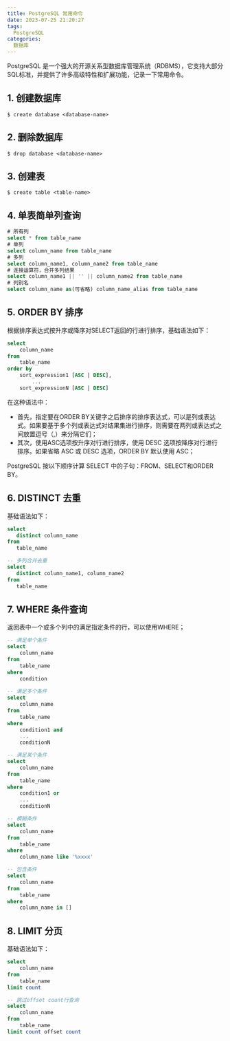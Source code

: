 ```yaml
---
title: PostgreSQL 常用命令
date: 2023-07-25 21:20:27
tags: 
  PostgreSQL
categories:
  数据库
---
```


PostgreSQL 是一个强大的开源关系型数据库管理系统（RDBMS），它支持大部分SQL标准，并提供了许多高级特性和扩展功能，记录一下常用命令。

## 1. 创建数据库

```shell
$ create database <database-name>
```

## 2. 删除数据库

```shell
$ drop database <database-name>
```

## 3. 创建表

```shell
$ create table <table-name>
```

## 4. 单表简单列查询

```sql
# 所有列
select * from table_name
# 单列
select column_name from table_name
# 多列
select column_name1, column_name2 from table_name
# 连接运算符，合并多列结果
select column_name1 || '' || column_name2 from table_name
# 列别名
select column_name as(可省略) column_name_alias from table_name
```

## 5. ORDER BY 排序

根据排序表达式按升序或降序对SELECT返回的行进行排序，基础语法如下：

```sql
select
	column_name
from
	table_name
order by
	sort_expression1 [ASC | DESC],
        ...
	sort_expressionN [ASC | DESC]
```

在这种语法中：

- 首先，指定要在ORDER BY关键字之后排序的排序表达式，可以是列或表达式。如果要基于多个列或表达式对结果集进行排序，则需要在两列或表达式之间放置逗号（,）来分隔它们；
- 其次，使用ASC选项按升序对行进行排序，使用 DESC 选项按降序对行进行排序。如果省略 ASC 或 DESC 选项，ORDER BY 默认使用 ASC；

PostgreSQL 按以下顺序计算 SELECT 中的子句：FROM、SELECT和ORDER BY。

## 6. DISTINCT 去重

基础语法如下：

```sql
select
   distinct column_name
from
   table_name

-- 多列合并去重
select
   distinct column_name1, column_name2
from
   table_name
```

## 7. WHERE 条件查询

返回表中一个或多个列中的满足指定条件的行，可以使用WHERE；

```sql
-- 满足单个条件
select
    column_name
from
    table_name
where
    condition
  
-- 满足多个条件
select
    column_name
from
    table_name
where
    condition1 and
    ...
    conditionN

-- 满足某个条件
select
    column_name
from
    table_name
where
    condition1 or
    ...
    conditionN

-- 模糊条件 
select
    column_name
from
    table_name
where
    column_name like '%xxxx'

-- 包含条件 
select
    column_name
from
    table_name
where
    column_name in []
```

## 8. LIMIT 分页

基础语法如下：

```sql
select
	column_name
from
	table_name
limit count

-- 跳过offset count行查询
select
	column_name
from
	table_name
limit count offset count
```